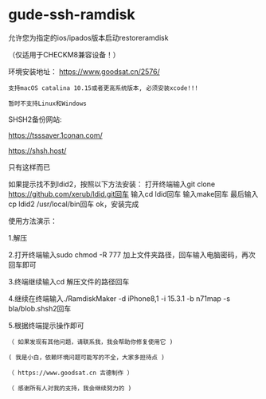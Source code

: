 # gude-ssh-ramdisk

允许您为指定的ios/ipados版本启动restoreramdisk

（仅适用于CHECKM8兼容设备！）

环境安装地址： https://www.goodsat.cn/2576/

```
支持macOS catalina 10.15或者更高系统版本, 必须安装xcode!!!

暂时不支持Linux和Windows
```
SHSH2备份网站:

 https://tsssaver.1conan.com/
 
 https://shsh.host/

只有这样而已

如果提示找不到ldid2，按照以下方法安装：
打开终端输入git clone https://github.com/xerub/ldid.git回车
输入cd ldid回车
输入make回车
最后输入cp ldid2 /usr/local/bin回车
ok，安装完成

使用方法演示：

1.解压

2.打开终端输入sudo chmod -R 777 加上文件夹路径，回车输入电脑密码，再次回车即可

3.终端继续输入cd 解压文件的路径回车

4.继续在终端输入./RamdiskMaker -d iPhone8,1 -i 15.3.1 -b n71map -s bla/blob.shsh2回车

5.根据终端提示操作即可

```
（ 如果发现有其他问题，请联系我，我会帮助你修复使用它 )

( 我是小白，依赖环境问题可能写的不全，大家多担待点 )

（ https://www.goodsat.cn 古德制作 ）

（ 感谢所有人对我的支持，我会继续努力的 )

